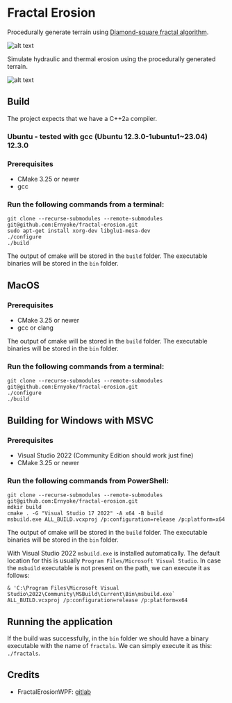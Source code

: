 # Fractal Erosion

Procedurally generate terrain using [Diamond-square fractal algorithm](https://en.wikipedia.org/wiki/Diamond-square_algorithm).

![alt text](./res/other/generate_resized.gif)

Simulate hydraulic and thermal erosion using the procedurally generated terrain.

![alt text](./res/other/erosion_resized.gif)

## Build

The project expects that we have a C++2a compiler.

### Ubuntu - tested with gcc (Ubuntu 12.3.0-1ubuntu1~23.04) 12.3.0

### Prerequisites

- CMake 3.25 or newer
- gcc

### Run the following commands from a terminal:

```
git clone --recurse-submodules --remote-submodules git@github.com:Ernyoke/fractal-erosion.git
sudo apt-get install xorg-dev libglu1-mesa-dev
./configure
./build
```

The output of cmake will be stored in the `build` folder. The executable binaries will be stored in the `bin` folder.

## MacOS

### Prerequisites

- CMake 3.25 or newer
- gcc or clang

The output of cmake will be stored in the `build` folder. The executable binaries will be stored in the `bin` folder.

### Run the following commands from a terminal:

```shell
git clone --recurse-submodules --remote-submodules git@github.com:Ernyoke/fractal-erosion.git
./configure
./build
```

## Building for Windows with MSVC

### Prerequisites

- Visual Studio 2022 (Community Edition should work just fine)
- CMake 3.25 or newer

### Run the following commands from PowerShell:

```shell
git clone --recurse-submodules --remote-submodules git@github.com:Ernyoke/fractal-erosion.git
mdkir build
cmake . -G "Visual Studio 17 2022" -A x64 -B build
msbuild.exe ALL_BUILD.vcxproj /p:configuration=release /p:platform=x64
```

The output of cmake will be stored in the `build` folder. The executable binaries will be stored in the `bin` folder.

With Visual Studio 2022 `msbuild.exe` is installed automatically. The default location for this is usually `Program Files/Microsoft Visual Studio`. In case the `msbuild` executable is not present on the path, we can execute it as follows:

```shell
& 'C:\Program Files\Microsoft Visual Studio\2022\Community\MSBuild\Current\Bin\msbuild.exe` ALL_BUILD.vcxproj /p:configuration=release /p:platform=x64
```

## Running the application

If the build was successfully, in the `bin` folder we should have a binary executable with the name of `fractals`. We can simply execute it as this: `./fractals`.

## Credits
* FractalErosionWPF: [gitlab](https://gitlab.com/BCBlanka/FractalErosionWPF/tree/master/FractaliWPF/FractaliWPF)

